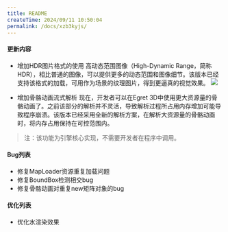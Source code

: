 ```yaml
---
title: README
createTime: 2024/09/11 10:50:04
permalink: /docs/xzb3kyjs/
---
```

#### 更新内容
* 增加HDR图片格式的使用
高动态范围图像（High-Dynamic Range，简称HDR），相比普通的图像，可以提供更多的动态范围和图像细节。该版本已经支持该格式的加载，可用作为场景的纹理图片，得到更逼真的视觉效果。
![](5791e02548192.jpg)

* 增加骨骼动画流式解析
现在，开发者可以在Egret 3D中使用更大资源量的骨骼动画了。之前该部分的解析并不灵活，导致解析过程所占用内存增加可能导致程序崩溃。该版本已经采用全新的解析方案，在解析大资源量的骨骼动画时，将内存占用保持在可控范围内。    
>注：该功能为引擎核心实现，不需要开发者在程序中调用。   

#### Bug列表
* 修复MapLoader资源重复加载问题
* 修复BoundBox检测相交bug
* 修复骨骼动画对重复new矩阵对象的bug

#### 优化列表
* 优化水渲染效果